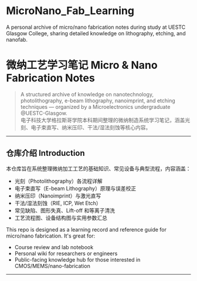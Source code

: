 # MicroNano_Fab_Learning
A personal archive of micro/nano fabrication notes during study at UESTC Glasgow College, sharing detailed knowledge on lithography, etching, and nanofab.

# 微纳工艺学习笔记 Micro & Nano Fabrication Notes

> A structured archive of knowledge on nanotechnology, photolithography, e-beam lithography, nanoimprint, and etching techniques — organized by a Microelectronics undergraduate @UESTC-Glasgow.  
> 电子科技大学格拉斯哥学院本科期间整理的微纳制造系统学习笔记，涵盖光刻、电子束直写、纳米压印、干法/湿法刻蚀等核心内容。

---

## 仓库介绍 Introduction

本仓库旨在系统整理微纳加工工艺的基础知识、常见设备与典型流程，内容涵盖：

- 光刻（Photolithography）各流程详解
- 电子束直写（E-beam Lithography）原理与误差校正
- 纳米压印（Nanoimprint）与激光直写
- 干法/湿法刻蚀（RIE, ICP, Wet Etch）
- 常见缺陷、图形失真、Lift-off 和等离子清洗
- 工艺流程图、设备结构图与实用参数汇总

This repo is designed as a learning record and reference guide for micro/nano fabrication. It's great for:
- Course review and lab notebook
- Personal wiki for researchers or engineers
- Public-facing knowledge hub for those interested in CMOS/MEMS/nano-fabrication

---
